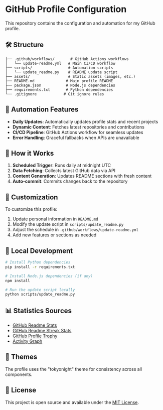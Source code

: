 # GitHub Profile Configuration

This repository contains the configuration and automation for my GitHub profile.

## 🛠️ Structure

```
├── .github/workflows/       # GitHub Actions workflows
│   └── update-readme.yml   # Main CI/CD workflow
├── scripts/                # Automation scripts
│   └── update_readme.py    # README update script
├── assets/                 # Static assets (images, etc.)
├── README.md              # Main profile README
├── package.json           # Node.js dependencies
├── requirements.txt       # Python dependencies
└── .gitignore            # Git ignore rules
```

## 🔄 Automation Features

- **Daily Updates**: Automatically updates profile stats and recent projects
- **Dynamic Content**: Fetches latest repositories and contributions
- **CI/CD Pipeline**: GitHub Actions workflow for seamless updates
- **Error Handling**: Graceful fallbacks when APIs are unavailable

## 🚀 How it Works

1. **Scheduled Trigger**: Runs daily at midnight UTC
2. **Data Fetching**: Collects latest GitHub data via API
3. **Content Generation**: Updates README sections with fresh content
4. **Auto-commit**: Commits changes back to the repository

## 📝 Customization

To customize this profile:

1. Update personal information in `README.md`
2. Modify the update script in `scripts/update_readme.py`
3. Adjust the schedule in `.github/workflows/update-readme.yml`
4. Add new features or sections as needed

## 🔧 Local Development

```bash
# Install Python dependencies
pip install -r requirements.txt

# Install Node.js dependencies (if any)
npm install

# Run the update script locally
python scripts/update_readme.py
```

## 📊 Statistics Sources

- [GitHub Readme Stats](https://github.com/anuraghazra/github-readme-stats)
- [GitHub Readme Streak Stats](https://github.com/DenverCoder1/github-readme-streak-stats)
- [GitHub Profile Trophy](https://github.com/ryo-ma/github-profile-trophy)
- [Activity Graph](https://github.com/ashutosh00710/github-readme-activity-graph)

## 🎨 Themes

The profile uses the "tokyonight" theme for consistency across all components.

## 📄 License

This project is open source and available under the [MIT License](LICENSE).
